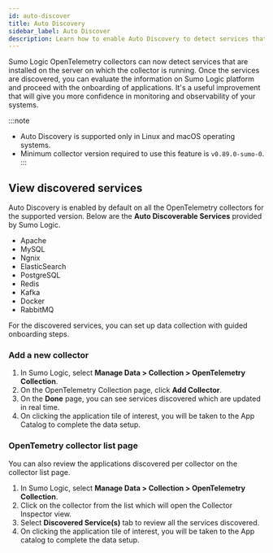 ```yaml
---
id: auto-discover
title: Auto Discovery
sidebar_label: Auto Discover
description: Learn how to enable Auto Discovery to detect services that are installed on the server on which the collector is running.
---
```


Sumo Logic OpenTelemetry collectors can now detect services that are installed on the server on which the collector is running. Once the services are discovered, you can evaluate the information on Sumo Logic platform and proceed with the onboarding of applications. It's a useful improvement that will give you more confidence in monitoring and observability of your systems.

:::note
- Auto Discovery is supported only in Linux and macOS operating systems.
- Minimum collector version required to use this feature is `v0.89.0-sumo-0`.
:::

## View discovered services

Auto Discovery is enabled by default on all the OpenTelemetry collectors for the supported version. Below are the **Auto Discoverable Services** provided by Sumo Logic.
- Apache
- MySQL
- Ngnix
- ElasticSearch
- PostgreSQL
- Redis
- Kafka
- Docker
- RabbitMQ

For the discovered services, you can set up data collection with guided onboarding steps. 

### Add a new collector

1. In Sumo Logic, select **Manage Data > Collection > OpenTelemetry Collection**.
1. On the OpenTelemetry Collection page, click **Add Collector**.
1. On the **Done** page, you can see services discovered which are updated in real time.
1. On clicking the application tile of interest, you will be taken to the App Catalog to complete the data setup.

### OpenTemetry collector list page

You can also review the applications discovered per collector on the collector list page.

1. In Sumo Logic, select **Manage Data > Collection > OpenTelemetry Collection**.
1. Click on the collector from the list which will open the Collector Inspector view.  
1. Select **Discovered Service(s)** tab to review all the services discovered.
1. On clicking the application tile of interest, you will be taken to the App catalog to complete the data setup.



